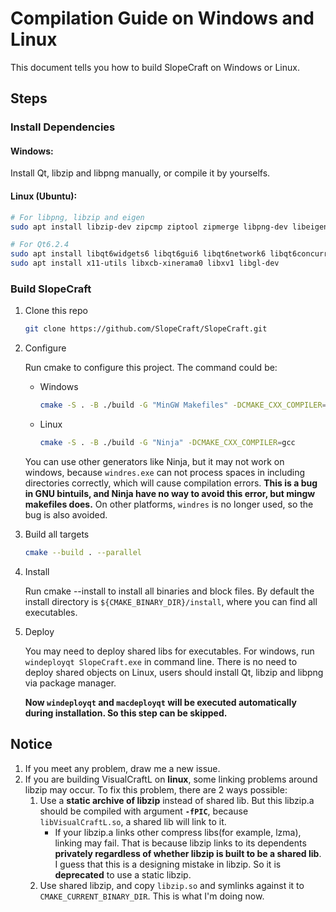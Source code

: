 # Compilation Guide on Windows and Linux

This document tells you how to build SlopeCraft on Windows or Linux.

## Steps

### Install Dependencies

#### Windows:

Install Qt, libzip and libpng manually, or compile it by yourselfs.

#### Linux (Ubuntu):
```bash
# For libpng, libzip and eigen
sudo apt install libzip-dev zipcmp ziptool zipmerge libpng-dev libeigen3-dev

# For Qt6.2.4
sudo apt install libqt6widgets6 libqt6gui6 libqt6network6 libqt6concurrent6 qt6-base-dev qt6-tools-dev-tools qt6-tools-dev qt6-l10n-tools
sudo apt install x11-utils libxcb-xinerama0 libxv1 libgl-dev
```

### Build SlopeCraft

1. Clone this repo

      ```bash
      git clone https://github.com/SlopeCraft/SlopeCraft.git
      ```

2. Configure

      Run cmake to configure this project. The command could be:

      - Windows

         ```bash
         cmake -S . -B ./build -G "MinGW Makefiles" -DCMAKE_CXX_COMPILER=gcc
         ```

      - Linux

         ```bash
         cmake -S . -B ./build -G "Ninja" -DCMAKE_CXX_COMPILER=gcc
         ```

      You can use other generators like Ninja, but it may not work on windows, because `windres.exe` can not process spaces in including directories correctly, which will cause compilation errors. **This is a bug in GNU bintuils, and Ninja have no way to avoid this error, but mingw makefiles does.** On other platforms, `windres` is no longer used, so the bug is also avoided.

3. Build all targets

      ```bash
      cmake --build . --parallel
      ```

4. Install

      Run cmake --install to install all binaries and block files. By default the install directory is `${CMAKE_BINARY_DIR}/install`, where you can find all executables.

5. Deploy

      You may need to deploy shared libs for executables. For windows, run `windeployqt SlopeCraft.exe` in command line. There is no need to deploy shared objects on Linux, users should install Qt, libzip and libpng via package manager.

      **Now `windeployqt` and `macdeployqt` will be executed automatically during installation. So this step can be skipped.**

## Notice

1. If you meet any problem, draw me a new issue.
2. If you are building VisualCraftL on **linux**, some linking problems around libzip may occur. To fix this problem, there are 2 ways possible:
      1. Use a **static archive of libzip** instead of shared lib. But this libzip.a should be compiled with argument **`-fPIC`**, because `libVisualCraftL.so`, a shared lib will link to it. 
         - If your libzip.a links other compress libs(for example, lzma), linking may fail. That is because libzip links to its dependents **privately regardless of whether libzip is built to be a shared lib**. I guess that this is a designing mistake in libzip. So it is **deprecated** to use a static libzip.
      2. Use shared libzip, and copy `libzip.so` and symlinks against it to `CMAKE_CURRENT_BINARY_DIR`. This is what I'm doing now.

